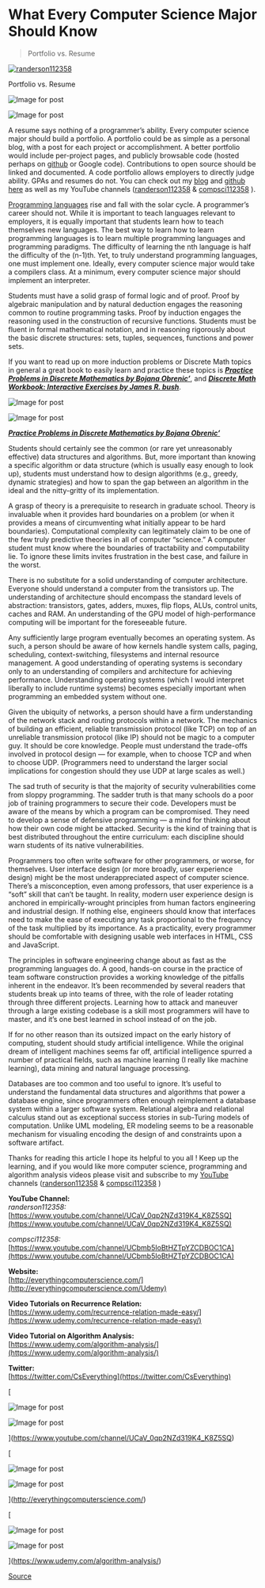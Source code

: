 # What Every Computer Science Major Should Know

> Portfolio vs. Resume

[![randerson112358](https://miro.medium.com/fit/c/56/56/1*UBNxSKKVDD-P8wPOChB30w.png)](chrome-extension://cjedbglnccaioiolemnfhjncicchinao/?source=post_page-----713d530fcdfc--------------------------------)

Portfolio vs. Resume

![Image for post](https://miro.medium.com/max/60/1*4Ef6akTuBIszLIV4c46GYw.png?q=20)

![Image for post](https://miro.medium.com/max/2640/1*4Ef6akTuBIszLIV4c46GYw.png)

A resume says nothing of a programmer’s ability. Every computer science major should build a portfolio. A portfolio could be as simple as a personal blog, with a post for each project or accomplishment. A better portfolio would include per-project pages, and publicly browsable code (hosted perhaps on [github](https://github.com/randerson112358) or Google code). Contributions to open source should be linked and documented. A code portfolio allows employers to directly judge ability. GPAs and resumes do not. You can check out my [blog](http://everythingcomputerscience.com/) and [github](https://github.com/randerson112358) [here](http://everythingcomputerscience.com/) as well as my YouTube channels ([randerson112358](https://www.youtube.com/channel/UCaV_0qp2NZd319K4_K8Z5SQ) & [compsci112358](https://www.youtube.com/channel/UCbmb5IoBtHZTpYZCDBOC1CA) ).

[Programming languages](https://youtu.be/U1PVd9ZN59E) rise and fall with the solar cycle. A programmer’s career should not. While it is important to teach languages relevant to employers, it is equally important that students learn how to teach themselves new languages. The best way to learn how to learn programming languages is to learn multiple programming languages and programming paradigms. The difficulty of learning the nth language is half the difficulty of the (n-1)th. Yet, to truly understand programming languages, one must implement one. Ideally, every computer science major would take a compilers class. At a minimum, every computer science major should implement an interpreter.

Students must have a solid grasp of formal logic and of proof. Proof by algebraic manipulation and by natural deduction engages the reasoning common to routine programming tasks. Proof by induction engages the reasoning used in the construction of recursive functions. Students must be fluent in formal mathematical notation, and in reasoning rigorously about the basic discrete structures: sets, tuples, sequences, functions and power sets.

If you want to read up on more induction problems or Discrete Math topics in general a great book to easily learn and practice these topics is [**_Practice Problems in Discrete Mathematics by Bojana Obrenic’_**](https://www.amazon.com/gp/product/0130458031/ref=as_li_tl?ie=UTF8&tag=medium074-20&camp=1789&creative=9325&linkCode=as2&creativeASIN=0130458031&linkId=69b2d87ea5656aeb50125846e69dff88), and [**_Discrete Math Workbook: Interactive Exercises by James R. bush_**](https://www.amazon.com/gp/product/0130463272/ref=as_li_tl?ie=UTF8&tag=medium074-20&camp=1789&creative=9325&linkCode=as2&creativeASIN=0130463272&linkId=3eb1a5a4aff161cb809471d30d4a1f40).

![Image for post](https://miro.medium.com/max/54/1*IGFnyVy5fESEQ4bOc1rlCg.png?q=20)

![Image for post](https://miro.medium.com/max/1308/1*IGFnyVy5fESEQ4bOc1rlCg.png)

[**_Practice Problems in Discrete Mathematics by Bojana Obrenic’_**](https://www.amazon.com/gp/product/0130458031/ref=as_li_tl?ie=UTF8&tag=medium074-20&camp=1789&creative=9325&linkCode=as2&creativeASIN=0130458031&linkId=69b2d87ea5656aeb50125846e69dff88)

Students should certainly see the common (or rare yet unreasonably effective) data structures and algorithms. But, more important than knowing a specific algorithm or data structure (which is usually easy enough to look up), students must understand how to design algorithms (e.g., greedy, dynamic strategies) and how to span the gap between an algorithm in the ideal and the nitty-gritty of its implementation.

A grasp of theory is a prerequisite to research in graduate school. Theory is invaluable when it provides hard boundaries on a problem (or when it provides a means of circumventing what initially appear to be hard boundaries). Computational complexity can legitimately claim to be one of the few truly predictive theories in all of computer “science.” A computer student must know where the boundaries of tractability and computability lie. To ignore these limits invites frustration in the best case, and failure in the worst.

There is no substitute for a solid understanding of computer architecture. Everyone should understand a computer from the transistors up. The understanding of architecture should encompass the standard levels of abstraction: transistors, gates, adders, muxes, flip flops, ALUs, control units, caches and RAM. An understanding of the GPU model of high-performance computing will be important for the foreseeable future.

Any sufficiently large program eventually becomes an operating system. As such, a person should be aware of how kernels handle system calls, paging, scheduling, context-switching, filesystems and internal resource management. A good understanding of operating systems is secondary only to an understanding of compilers and architecture for achieving performance. Understanding operating systems (which I would interpret liberally to include runtime systems) becomes especially important when programming an embedded system without one.

Given the ubiquity of networks, a person should have a firm understanding of the network stack and routing protocols within a network. The mechanics of building an efficient, reliable transmission protocol (like TCP) on top of an unreliable transmission protocol (like IP) should not be magic to a computer guy. It should be core knowledge. People must understand the trade-offs involved in protocol design — for example, when to choose TCP and when to choose UDP. (Programmers need to understand the larger social implications for congestion should they use UDP at large scales as well.)

The sad truth of security is that the majority of security vulnerabilities come from sloppy programming. The sadder truth is that many schools do a poor job of training programmers to secure their code. Developers must be aware of the means by which a program can be compromised. They need to develop a sense of defensive programming — a mind for thinking about how their own code might be attacked. Security is the kind of training that is best distributed throughout the entire curriculum: each discipline should warn students of its native vulnerabilities.

Programmers too often write software for other programmers, or worse, for themselves. User interface design (or more broadly, user experience design) might be the most underappreciated aspect of computer science. There’s a misconception, even among professors, that user experience is a “soft” skill that can’t be taught. In reality, modern user experience design is anchored in empirically-wrought principles from human factors engineering and industrial design. If nothing else, engineers should know that interfaces need to make the ease of executing any task proportional to the frequency of the task multiplied by its importance. As a practicality, every programmer should be comfortable with designing usable web interfaces in HTML, CSS and JavaScript.

The principles in software engineering change about as fast as the programming languages do. A good, hands-on course in the practice of team software construction provides a working knowledge of the pitfalls inherent in the endeavor. It’s been recommended by several readers that students break up into teams of three, with the role of leader rotating through three different projects. Learning how to attack and maneuver through a large existing codebase is a skill most programmers will have to master, and it’s one best learned in school instead of on the job.

If for no other reason than its outsized impact on the early history of computing, student should study artificial intelligence. While the original dream of intelligent machines seems far off, artificial intelligence spurred a number of practical fields, such as machine learning (I really like machine learning), data mining and natural language processing.

Databases are too common and too useful to ignore. It’s useful to understand the fundamental data structures and algorithms that power a database engine, since programmers often enough reimplement a database system within a larger software system. Relational algebra and relational calculus stand out as exceptional success stories in sub-Turing models of computation. Unlike UML modeling, ER modeling seems to be a reasonable mechanism for visualing encoding the design of and constraints upon a software artifact.

Thanks for reading this article I hope its helpful to you all ! Keep up the learning, and if you would like more computer science, programming and algorithm analysis videos please visit and subscribe to my [YouTube](https://www.youtube.com/channel/UCaV_0qp2NZd319K4_K8Z5SQ) channels ([randerson112358](https://www.youtube.com/channel/UCaV_0qp2NZd319K4_K8Z5SQ) & [compsci112358](https://www.youtube.com/channel/UCbmb5IoBtHZTpYZCDBOC1CA) )

**YouTube Channel:**  
_randerson112358:_ [https://www.youtube.com/channel/UCaV_0qp2NZd319K4_K8Z5SQ](https://www.youtube.com/channel/UCaV_0qp2NZd319K4_K8Z5SQ)

_compsci112358:_  
[https://www.youtube.com/channel/UCbmb5IoBtHZTpYZCDBOC1CA](https://www.youtube.com/channel/UCbmb5IoBtHZTpYZCDBOC1CA)

**Website:**  
[http://everythingcomputerscience.com/](http://everythingcomputerscience.com/Udemy)

**Video Tutorials on Recurrence Relation:**  
[https://www.udemy.com/recurrence-relation-made-easy/](https://www.udemy.com/recurrence-relation-made-easy/)

**Video Tutorial on Algorithm Analysis:**  
[https://www.udemy.com/algorithm-analysis/](https://www.udemy.com/algorithm-analysis/)

**Twitter:**  
[https://twitter.com/CsEverything](https://twitter.com/CsEverything)

[

![Image for post](https://miro.medium.com/max/60/0*lhSpRvc4VZbLLT3T.png?q=20)

![Image for post](https://miro.medium.com/max/1024/0*lhSpRvc4VZbLLT3T.png)

](https://www.youtube.com/channel/UCaV_0qp2NZd319K4_K8Z5SQ)

[

![Image for post](https://miro.medium.com/max/60/0*oKT63rANbMUACDzw.jpg?q=20)

![Image for post](https://miro.medium.com/max/1800/0*oKT63rANbMUACDzw.jpg)

](http://everythingcomputerscience.com/)

[

![Image for post](https://miro.medium.com/max/60/0*BKaxieSoLAMOACfO.png?q=20)

![Image for post](https://miro.medium.com/max/1600/0*BKaxieSoLAMOACfO.png)

](https://www.udemy.com/algorithm-analysis/)

[Source](https://randerson112358.medium.com/what-every-computer-science-major-should-know-713d530fcdfc)

